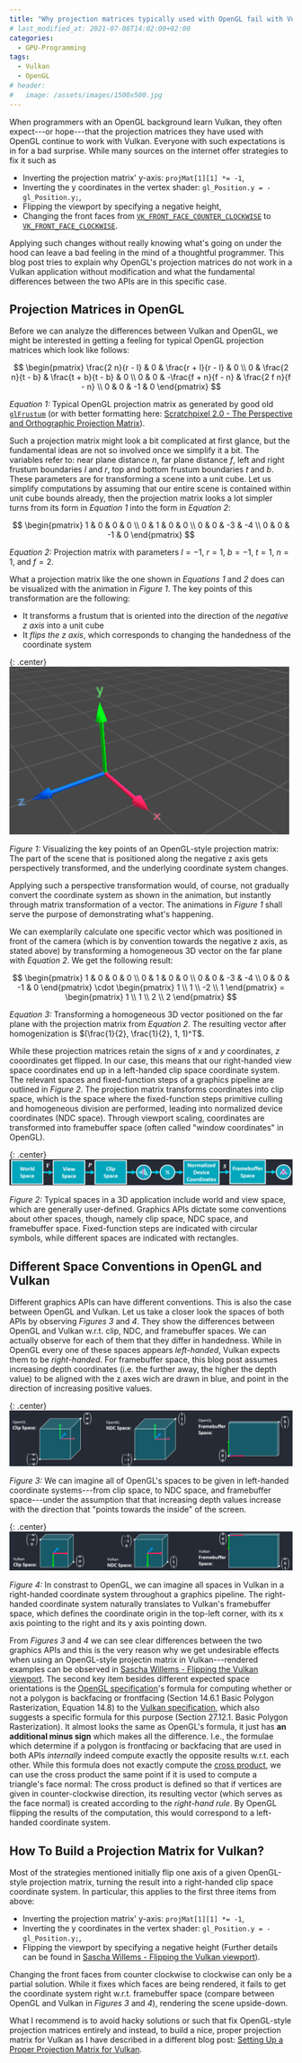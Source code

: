 ```yaml
---
title: "Why projection matrices typically used with OpenGL fail with Vulkan"
# last_modified_at: 2021-07-08T14:02:00+02:00
categories:
  - GPU-Programming
tags:
  - Vulkan
  - OpenGL
# header:
#   image: /assets/images/1500x500.jpg
---
```


When programmers with an OpenGL background learn Vulkan, they often expect---or hope---that the projection matrices they have used with OpenGL continue to work with Vulkan. Everyone with such expectations is in for a bad surprise. While many sources on the internet offer strategies to fix it such as

- Inverting the projection matrix' y-axis: `projMat[1][1] *= -1`,
- Inverting the y coordinates in the vertex shader: `gl_Position.y = -gl_Position.y;`,
- Flipping the viewport by specifying a negative height,
- Changing the front faces from [`VK_FRONT_FACE_COUNTER_CLOCKWISE`](https://www.khronos.org/registry/vulkan/specs/1.2-extensions/man/html/VkFrontFace.html) to [`VK_FRONT_FACE_CLOCKWISE`](https://www.khronos.org/registry/vulkan/specs/1.2-extensions/man/html/VkFrontFace.html).

Applying such changes without really knowing what's going on under the hood can leave a bad feeling in the mind of a thoughtful programmer. This blog post tries to explain why OpenGL's projection matrices do not work in a Vulkan application without modification and what the fundamental differences between the two APIs are in this specific case.

## Projection Matrices in OpenGL

Before we can analyze the differences between Vulkan and OpenGL, we might be interested in getting a feeling for typical OpenGL projection matrices which look like follows:

$$ \begin{pmatrix}
\frac{2 n}{r - l} & 0 & \frac{r + l}{r - l} & 0 \\
0 & \frac{2 n}{t - b} & \frac{t + b}{t - b} & 0 \\
0 & 0 & -\frac{f + n}{f - n} & \frac{2 f n}{f - n} \\
0 & 0 & -1 & 0 
\end{pmatrix} $$      

_Equation 1:_ Typical OpenGL projection matrix as generated by good old [`glFrustum`](https://www.khronos.org/registry/OpenGL-Refpages/gl2.1/xhtml/glFrustum.xml) (or with better formatting here: [Scratchpixel 2.0 - The Perspective and Orthographic Projection Matrix](https://www.scratchapixel.com/lessons/3d-basic-rendering/perspective-and-orthographic-projection-matrix/opengl-perspective-projection-matrix)).

Such a projection matrix might look a bit complicated at first glance, but the fundamental ideas are not so involved once we simplify it a bit. The variables refer to: near plane distance $n$, far plane distance $f$, left and right frustum boundaries $l$ and $r$, top and bottom frustum boundaries $t$ and $b$. These parameters are for transforming a scene into a unit cube. Let us simplify computations by assuming that our entire scene is contained within unit cube bounds already, then the projection matrix looks a lot simpler turns from its form in _Equation 1_ into the form in _Equation 2_:

$$ \begin{pmatrix}
1 & 0 & 0 & 0 \\
0 & 1 & 0 & 0 \\
0 & 0 & -3 & -4 \\
0 & 0 & -1 & 0 
\end{pmatrix} $$          

_Equation 2:_ Projection matrix with parameters $l = -1$, $r = 1$, $b = -1$, $t = 1$, $n = 1$, and $f = 2$.

What a projection matrix like the one shown in _Equations 1_ and _2_ does can be visualized with the animation in _Figure 1_. The key points of this transformation are the following:
- It transforms a frustum that is oriented into the direction of the _negative z axis_ into a unit cube
- It _flips the z axis_, which corresponds to changing the handedness of the coordinate system

{: .center}
[![OpenGL projection effect visualized](/assets/images/opengl-projection-and-z-flip3.gif)](/assets/images/opengl-projection-and-z-flip3.gif)

_Figure 1:_ Visualizing the key points of an OpenGL-style projection matrix: The part of the scene that is positioned along the negative z axis gets perspectively transformed, and the underlying coordinate system changes.

Applying such a perspective transformation would, of course, not gradually convert the coordinate system as shown in the animation, but instantly through matrix transformation of a vector. The animations in _Figure 1_ shall serve the purpose of demonstrating what's happening. 

We can exemplarily calculate one specific vector which was positioned in front of the camera (which is by convention towards the negative z axis, as stated above) by transforming a homogeneous 3D vector on the far plane with _Equation 2_. We get the following result:

$$ \begin{pmatrix}
1 & 0 & 0 & 0 \\
0 & 1 & 0 & 0 \\
0 & 0 & -3 & -4 \\
0 & 0 & -1 & 0 
\end{pmatrix}            \cdot 
\begin{pmatrix}
1 \\
1 \\
-2 \\
1 \end{pmatrix}            = 
\begin{pmatrix}
1 \\
1 \\
2 \\
2  
\end{pmatrix} $$         

_Equation 3:_ Transforming a homogeneous 3D vector positioned on the far plane with the projection matrix from _Equation 2_. The resulting vector after homogenization is $(\frac{1}{2}, \frac{1}{2}, 1, 1)^T$. 

While these projection matrices retain the signs of $x$ and $y$ coordinates, $z$ cooordinates get flipped. In our case, this means that our right-handed view space coordinates end up in a left-handed clip space coordinate system. The relevant spaces and fixed-function steps of a graphics pipeline are outlined in _Figure 2_. The projection matrix transforms coordinates into clip space, which is the space where the fixed-function steps primitive culling and homogeneous division are performed, leading into normalized device coordinates (NDC space). Through viewport scaling, coordinates are transformed into framebuffer space (often called "window coordinates" in OpenGL).

{: .center}
[![Graphics pipeline, different spaces and operations](/assets/images/different_spaces_and_ops.png)](/assets/images/different_spaces_and_ops.png)

_Figure 2:_ Typical spaces in a 3D application include world and view space, which are generally user-defined. Graphics APIs dictate some conventions about other spaces, though, namely clip space, NDC space, and framebuffer space. Fixed-function steps are indicated with circular symbols, while different spaces are indicated with rectangles.

## Different Space Conventions in OpenGL and Vulkan

Different graphics APIs can have different conventions. This is also the case between OpenGL and Vulkan. Let us take a closer look the spaces of both APIs by observing _Figures 3_ and _4_. They show the differences between OpenGL and Vulkan w.r.t. clip, NDC, and framebuffer spaces. We can actually observe for each of them that they differ in handedness. While in OpenGL every one of these spaces appears _left-handed_, Vulkan expects them to be _right-handed_. For framebuffer space, this blog post assumes increasing depth coordinates (i.e. the further away, the higher the depth value) to be aligned with the z axes wich are drawn in blue, and point in the direction of increasing positive values.

{: .center}
[![Clip Space, NDC space, and framebuffer space details in OpenGL](/assets/images/opengl-spaces.png)](/assets/images/opengl-spaces.png)

_Figure 3:_ We can imagine all of OpenGL's spaces to be given in left-handed coordinate systems---from clip space, to NDC space, and framebuffer space---under the assumption that that increasing depth values increase with the direction that "points towards the inside" of the screen.

{: .center}
[![Clip Space, NDC space, and framebuffer space details in Vulkan](/assets/images/vulkan-spaces.png)](/assets/images/vulkan-spaces.png)

_Figure 4:_ In constrast to OpenGL, we can imagine all spaces in Vulkan in a right-handed coordinate system throughout a graphics pipeline. The right-handed coordinate system naturally translates to Vulkan's framebuffer space, which defines the coordinate origin in the top-left corner, with its x axis pointing to the right and its y axis pointing down.

From _Figures 3_ and _4_ we can see clear differences between the two graphics APIs and this is the very reason why we get undesirable effects when using an OpenGL-style projectin matrix in Vulkan---rendered examples can be observed in [Sascha Willems - Flipping the Vulkan viewport](https://www.saschawillems.de/blog/2019/03/29/flipping-the-vulkan-viewport/). 
The second key item besides different expected space orientations is the [OpenGL specification](https://www.khronos.org/registry/OpenGL/specs/gl/glspec46.core.pdf)'s formula for computing whether or not a polygon is backfacing or frontfacing (Section 14.6.1 Basic Polygon Rasterization, Equation 14.8) to the [Vulkan specification](https://www.khronos.org/registry/vulkan/specs/1.2-extensions/html/vkspec.html), which also suggests a specific formula for this purpose (Section 27.12.1. Basic Polygon Rasterization). It almost looks the same as OpenGL's formula, it just has **an additional minus sign** which makes all the difference. I.e., the formulae which determine if a polygon is frontfacing or backfacing that are used in both APIs _internally_ indeed compute exactly the opposite results w.r.t. each other. 
While this formula does not exactly compute the [cross product](https://en.wikipedia.org/wiki/Cross_product), we can use the cross product the same point if it is used to compute a triangle's face normal: The cross product is defined so that if vertices are given in counter-clockwise direction, its resulting vector (which serves as the face normal) is created according to the _right-hand rule_. By OpenGL flipping the results of the computation, this would correspond to a left-handed coordinate system.

## How To Build a Projection Matrix for Vulkan?

Most of the strategies mentioned initially flip one axis of a given OpenGL-style projection matrix, turning the result into a right-handed clip space coordinate system. In particular, this applies to the first three items from above:

- Inverting the projection matrix' y-axis: `projMat[1][1] *= -1`,
- Inverting the y coordinates in the vertex shader: `gl_Position.y = -gl_Position.y;`,
- Flipping the viewport by specifying a negative height (Further details can be found in [Sascha Willems - Flipping the Vulkan viewport](https://www.saschawillems.de/blog/2019/03/29/flipping-the-vulkan-viewport/)).

Changing the front faces from counter clockwise to clockwise can only be a partial solution. While it fixes which faces are being rendered, it fails to get the coordinate system right w.r.t. framebuffer space (compare between OpenGL and Vulkan in _Figures 3_ and _4_), rendering the scene upside-down. 

What I recommend is to avoid hacky solutions or such that fix OpenGL-style projection matrices entirely and instead, to build a nice, proper projection matrix for Vulkan as I have described in a different blog post: [Setting Up a Proper Projection Matrix for Vulkan](https://johannesugb.github.io/gpu-programming/setting-up-a-proper-vulkan-projection-matrix/).
